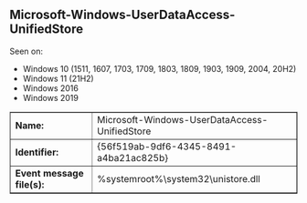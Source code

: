 ## Microsoft-Windows-UserDataAccess-UnifiedStore

Seen on:
* Windows 10 (1511, 1607, 1703, 1709, 1803, 1809, 1903, 1909, 2004, 20H2)
* Windows 11 (21H2)
* Windows 2016
* Windows 2019

<table border="1" class="docutils">
  <tbody>
    <tr>
      <td><b>Name:</b></td>
      <td>Microsoft-Windows-UserDataAccess-UnifiedStore</td>
    </tr>
    <tr>
      <td><b>Identifier:</b></td>
      <td>{56f519ab-9df6-4345-8491-a4ba21ac825b}</td>
    </tr>
    <tr>
      <td><b>Event message file(s):</b></td>
      <td>%systemroot%\system32\unistore.dll</td>
    </tr>
  </tbody>
</table>

&nbsp;

